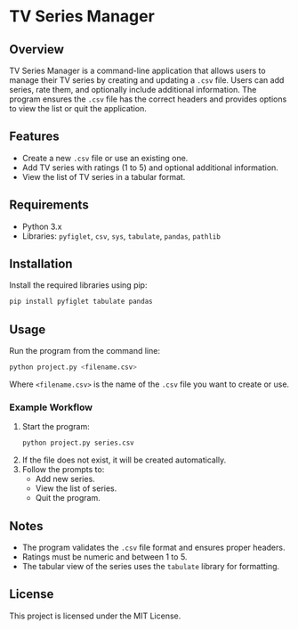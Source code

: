 # TV Series Manager

## Overview
TV Series Manager is a command-line application that allows users to manage their TV series by creating and updating a `.csv` file. Users can add series, rate them, and optionally include additional information. The program ensures the `.csv` file has the correct headers and provides options to view the list or quit the application.

## Features
- Create a new `.csv` file or use an existing one.
- Add TV series with ratings (1 to 5) and optional additional information.
- View the list of TV series in a tabular format.

## Requirements
- Python 3.x
- Libraries: `pyfiglet`, `csv`, `sys`, `tabulate`, `pandas`, `pathlib`

## Installation
Install the required libraries using pip:
```bash
pip install pyfiglet tabulate pandas
```

## Usage
Run the program from the command line:
```bash
python project.py <filename.csv>
```
Where `<filename.csv>` is the name of the `.csv` file you want to create or use.

### Example Workflow
1. Start the program:
   ```bash
   python project.py series.csv
   ```
2. If the file does not exist, it will be created automatically.
3. Follow the prompts to:
   - Add new series.
   - View the list of series.
   - Quit the program.

## Notes
- The program validates the `.csv` file format and ensures proper headers.
- Ratings must be numeric and between 1 to 5.
- The tabular view of the series uses the `tabulate` library for formatting.

## License
This project is licensed under the MIT License.